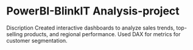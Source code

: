 # PowerBI-BlinkIT Analysis-project
Discription
Created interactive dashboards to analyze sales trends, top-selling products, and regional performance.
Used DAX for metrics for customer segmentation.
